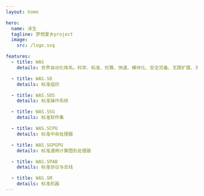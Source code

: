 ```yaml
---
layout: home

hero:
  name: 泽生
  tagline: 梦想夏乡project
  image:
    src: /logo.svg

features:
  - title: WAS
    details: 世界自动化体系。科学、标准、优雅、快速、模块化、安全完备、无限扩展、无限兼容，适用于所有生产生活需求，对参差不齐的生态一笔勾消

  - title: WAS.SO
    details: 标准组织

  - title: WAS.SOS
    details: 标准操作系统

  - title: WAS.SSG
    details: 标准软件集

  - title: WAS.SCPU
    details: 标准中央处理器

  - title: WAS.SGPGPU
    details: 标准通用计算图形处理器

  - title: WAS.SPAB
    details: 标准协议与总线

  - title: WAS.SM
    details: 标准机器
---
```

